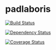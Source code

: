 # padlaboris

[![Build Status](https://travis-ci.org/DmitryLych/padlaboris.svg?branch=iss8)](https://travis-ci.org/DmitryLych/padlaboris)

[![Dependency Status](https://www.versioneye.com/user/projects/59f5f16e0fb24f1f01ae459e/badge.svg?style=flat-square)](https://www.versioneye.com/user/projects/59f5f16e0fb24f1f01ae459e)

[![Coverage Status](https://coveralls.io/repos/github/DmitryLych/padlaboris/badge.svg?branch=iss8)](https://coveralls.io/github/DmitryLych/padlaboris?branch=iss8)